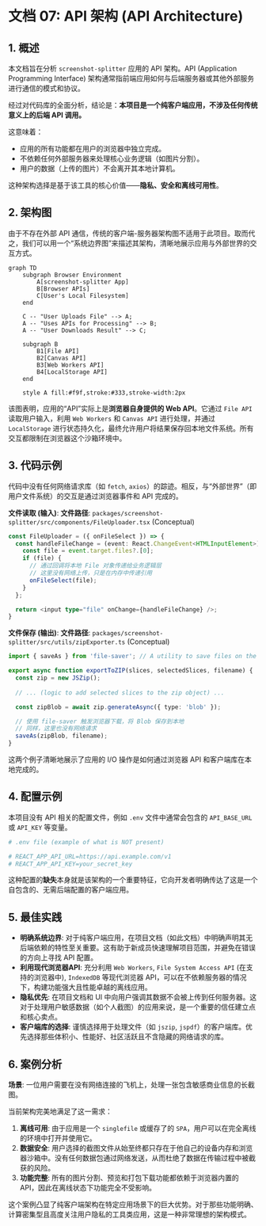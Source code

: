 
# 文档 07: API 架构 (API Architecture)

## 1. 概述

本文档旨在分析 `screenshot-splitter` 应用的 API 架构。API (Application Programming Interface) 架构通常指前端应用如何与后端服务器或其他外部服务进行通信的模式和协议。

经过对代码库的全面分析，结论是：**本项目是一个纯客户端应用，不涉及任何传统意义上的后端 API 调用。**

这意味着：
*   应用的所有功能都在用户的浏览器中独立完成。
*   不依赖任何外部服务器来处理核心业务逻辑（如图片分割）。
*   用户的数据（上传的图片）不会离开其本地计算机。

这种架构选择是基于该工具的核心价值——**隐私、安全和离线可用性**。

## 2. 架构图

由于不存在外部 API 通信，传统的客户端-服务器架构图不适用于此项目。取而代之，我们可以用一个“系统边界图”来描述其架构，清晰地展示应用与外部世界的交互方式。

```mermaid
graph TD
    subgraph Browser Environment
        A[screenshot-splitter App]
        B[Browser APIs]
        C[User's Local Filesystem]
    end

    C -- "User Uploads File" --> A;
    A -- "Uses APIs for Processing" --> B;
    A -- "User Downloads Result" --> C;
    
    subgraph B
        B1[File API]
        B2[Canvas API]
        B3[Web Workers API]
        B4[LocalStorage API]
    end

    style A fill:#f9f,stroke:#333,stroke-width:2px
```
该图表明，应用的“API”实际上是**浏览器自身提供的 Web API**。它通过 `File API` 读取用户输入，利用 `Web Workers` 和 `Canvas API` 进行处理，并通过 `LocalStorage` 进行状态持久化，最终允许用户将结果保存回本地文件系统。所有交互都限制在浏览器这个沙箱环境中。

## 3. 代码示例

代码中没有任何网络请求库（如 `fetch`, `axios`）的踪迹。相反，与“外部世界”（即用户文件系统）的交互是通过浏览器事件和 API 完成的。

**文件读取 (输入)**:
**文件路径**: `packages/screenshot-splitter/src/components/FileUploader.tsx` (Conceptual)
```typescript
const FileUploader = ({ onFileSelect }) => {
  const handleFileChange = (event: React.ChangeEvent<HTMLInputElement>) => {
    const file = event.target.files?.[0];
    if (file) {
      // 通过回调将本地 File 对象传递给业务逻辑层
      // 这里没有网络上传，只是在内存中传递引用
      onFileSelect(file);
    }
  };

  return <input type="file" onChange={handleFileChange} />;
}
```

**文件保存 (输出)**:
**文件路径**: `packages/screenshot-splitter/src/utils/zipExporter.ts` (Conceptual)
```typescript
import { saveAs } from 'file-saver'; // A utility to save files on the client-side

export async function exportToZIP(slices, selectedSlices, filename) {
  const zip = new JSZip();
  
  // ... (logic to add selected slices to the zip object) ...

  const zipBlob = await zip.generateAsync({ type: 'blob' });

  // 使用 file-saver 触发浏览器下载，将 Blob 保存到本地
  // 同样，这里也没有网络请求
  saveAs(zipBlob, filename);
}
```
这两个例子清晰地展示了应用的 I/O 操作是如何通过浏览器 API 和客户端库在本地完成的。

## 4. 配置示例

本项目没有 API 相关的配置文件，例如 `.env` 文件中通常会包含的 `API_BASE_URL` 或 `API_KEY` 等变量。

```bash
# .env file (example of what is NOT present)

# REACT_APP_API_URL=https://api.example.com/v1
# REACT_APP_API_KEY=your_secret_key
```
这种配置的**缺失**本身就是该架构的一个重要特征，它向开发者明确传达了这是一个自包含的、无需后端配置的客户端应用。

## 5. 最佳实践

*   **明确系统边界**: 对于纯客户端应用，在项目文档（如此文档）中明确声明其无后端依赖的特性至关重要。这有助于新成员快速理解项目范围，并避免在错误的方向上寻找 API 配置。
*   **利用现代浏览器API**: 充分利用 `Web Workers`, `File System Access API` (在支持的浏览器中), `IndexedDB` 等现代浏览器 API，可以在不依赖服务器的情况下，构建功能强大且性能卓越的离线应用。
*   **隐私优先**: 在项目文档和 UI 中向用户强调其数据不会被上传到任何服务器。这对于处理用户敏感数据（如个人截图）的应用来说，是一个重要的信任建立点和核心卖点。
*   **客户端库的选择**: 谨慎选择用于处理文件（如 `jszip`, `jspdf`）的客户端库。优先选择那些体积小、性能好、社区活跃且不含隐藏的网络请求的库。

## 6. 案例分析

**场景**: 一位用户需要在没有网络连接的飞机上，处理一张包含敏感商业信息的长截图。

当前架构完美地满足了这一需求：
1.  **离线可用**: 由于应用是一个 `singlefile` 或缓存了的 `SPA`，用户可以在完全离线的环境中打开并使用它。
2.  **数据安全**: 用户选择的截图文件从始至终都只存在于他自己的设备内存和浏览器沙箱中。没有任何数据包通过网络发送，从而杜绝了数据在传输过程中被截获的风险。
3.  **功能完整**: 所有的图片分割、预览和打包下载功能都依赖于浏览器内置的 API，因此在离线状态下功能完全不受影响。

这个案例凸显了纯客户端架构在特定应用场景下的巨大优势。对于那些功能明确、计算密集型且高度关注用户隐私的工具类应用，这是一种非常理想的架构模式。
